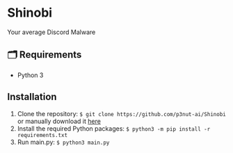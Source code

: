 # Shinobi

Your average Discord Malware

## 🗂️ Requirements

* Python 3

## Installation

1. Clone the repository: `$ git clone https://github.com/p3nut-ai/Shinobi` or manually download it [here](https://github.com/p3nut-ai/Shinobi)
2. Install the required Python packages: `$ python3 -m pip install -r requirements.txt`
3. Run main.py: `$ python3 main.py`
